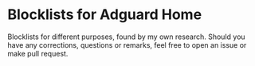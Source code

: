 # Blocklists for Adguard Home

Blocklists for different purposes, found by my own research.
Should you have any corrections, questions or remarks, feel free to open an issue or make pull request. 
